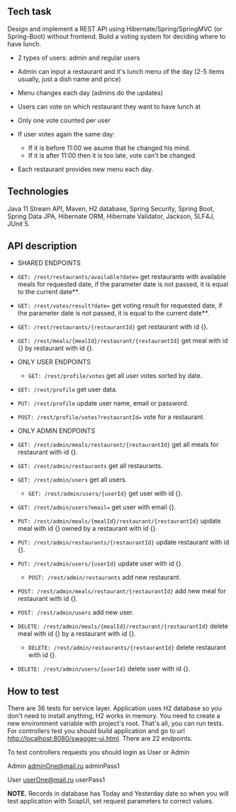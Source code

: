 ## Tech task

Design and implement a REST API using Hibernate/Spring/SpringMVC (or Spring-Boot) without frontend.
Build a voting system for deciding where to have lunch.

*  2 types of users: admin and regular users

*  Admin can input a restaurant and it's lunch menu of the day (2-5 items usually, just a dish name and price)

*  Menu changes each day (admins do the updates)

*  Users can vote on which restaurant they want to have lunch at

*  Only one vote counted per user

* If user votes again the same day:
  * If it is before 11:00 we asume that he changed his mind.
  * If it is after 11:00 then it is too late, vote can't be changed
  
*  Each restaurant provides new menu each day.
 
## Technologies

Java 11 Stream API, Maven, H2 database, Spring Security, Spring Boot, Spring Data JPA, Hibernate ORM, Hibernate Validator, Jackson, SLF4J, JUnit 5.
 
## API description
 
*  SHARED ENDPOINTS
 * `GET: /rest/restaurants/available?date=` get restaurants with available meals for requested date, if the parameter date is not passed, it is equal to the current date**.
 * `GET: /rest/votes/result?date=` get voting result for requested date, if the parameter date is not passed, it is equal to the current date**.
 * `GET: /rest/restaurants/{restaurantId}` get restaurant with id {}.
 * `GET: /rest/meals/{mealId}/restaurant/{restaurantId}` get meal with id {} by restaurant with id {}.
*  ONLY USER ENDPOINTS
    * `GET: /rest/profile/votes` get all user votes sorted by date.
 * `GET: /rest/profile` get user data. 
 * `PUT: /rest/profile` update user name, email or password. 
 * `POST: /rest/profile/votes?restaurantId=` vote for a restaurant. 

*  ONLY ADMIN ENDPOINTS
  * `GET: /rest/admin/meals/restaurant/{restaurantId}` get all meals for restaurant with id {}.
  * `GET: /rest/admin/restaurants` get all restaurants.
  * `GET: /rest/admin/users` get all users.
    * `GET: /rest/admin/users/{userId}` get user with id {}.
  * `GET: /rest/admin/users?email=` get user with email {}.
  * `PUT: /rest/admin/meals/{mealId}/restaurant/{restaurantId}` update meal with id {} owned by a restaurant with id {}. 
  * `PUT: /rest/admin/restaurants/{restaurantId}` update restaurant with id {}.
  * `PUT: /rest/admin/users/{userId}` update user with id {}.
    * `POST: /rest/admin/restaurants` add new restaurant.
  * `POST: /rest/admin/meals/restaurant/{restaurantId}` add new meal for restaurant with id {}.
  * `POST: /rest/admin/users` add new user.
  * `DELETE: /rest/admin/meals/{mealId}/restaurant/{restaurantId}` delete meal with id {} by a restaurant with id {}.
    * `DELETE: /rest/admin/restaurants/{restaurantId}` delete restaurant with id {}.
  * `DELETE: /rest/admin/users/{userId}` delete user with id {}.
  
## How to test  
          
There are 36 tests for service layer. Application uses H2 database so you don't need to install anything, H2 works in memory. 
You need to create a new environment variable with project's root. That's all, you can run tests.  
For controllers test you should build application and go to url <http://localhost:8080/swagger-ui.html>. There are 22 endpoints. 

To test controllers requests you should login as User or Admin

Admin
adminOne@mail.ru
adminPass1

User
userOne@mail.ru
userPass1
 
 **NOTE.** Records in database has Today and Yesterday date so when you will test application with SoapUI, set request parameters to correct values.